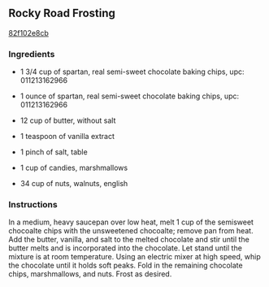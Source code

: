 ## Rocky Road Frosting

[82f102e8cb](http://www.food.com/recipe/rocky-road-frosting-70918)

### Ingredients

 - 1 3/4 cup of spartan, real semi-sweet chocolate baking chips, upc: 011213162966

 - 1 ounce of spartan, real semi-sweet chocolate baking chips, upc: 011213162966

 - 12 cup of butter, without salt

 - 1 teaspoon of vanilla extract

 - 1 pinch of salt, table

 - 1 cup of candies, marshmallows

 - 34 cup of nuts, walnuts, english

### Instructions

In a medium, heavy saucepan over low heat, melt 1 cup of the semisweet chocoalte chips with the unsweetened chocoalte; remove pan from heat. Add the butter, vanilla, and salt to the melted chocolate and stir until the butter melts and is incorporated into the chocolate. Let stand until the mixture is at room temperature. Using an electric mixer at high speed, whip the chocolate until it holds soft peaks. Fold in the remaining chocolate chips, marshmallows, and nuts. Frost as desired.
